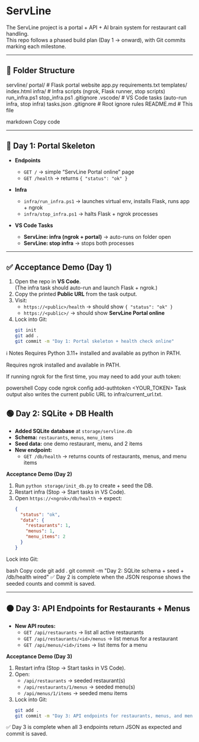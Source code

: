 # ServLine

The ServLine project is a portal + API + AI brain system for restaurant call handling.  
This repo follows a phased build plan (Day 1 → onward), with Git commits marking each milestone.

---

## 📁 Folder Structure

servline/
portal/ # Flask portal website
app.py
requirements.txt
templates/
index.html
infra/ # Infra scripts (ngrok, Flask runner, stop scripts)
run_infra.ps1
stop_infra.ps1
.gitignore
.vscode/ # VS Code tasks (auto-run infra, stop infra)
tasks.json
.gitignore # Root ignore rules
README.md # This file

markdown
Copy code

---

## 🚀 Day 1: Portal Skeleton

- **Endpoints**
  - `GET /` → simple “ServLine Portal online” page
  - `GET /health` → returns `{ "status": "ok" }`

- **Infra**
  - `infra/run_infra.ps1` → launches virtual env, installs Flask, runs app + ngrok
  - `infra/stop_infra.ps1` → halts Flask + ngrok processes

- **VS Code Tasks**
  - **ServLine: infra (ngrok + portal)** → auto-runs on folder open
  - **ServLine: stop infra** → stops both processes

---

## ✅ Acceptance Demo (Day 1)

1. Open the repo in **VS Code**.  
   (The infra task should auto-run and launch Flask + ngrok.)
2. Copy the printed **Public URL** from the task output.
3. Visit:
   - `https://<public>/health` → should show `{ "status": "ok" }`
   - `https://<public>/` → should show **ServLine Portal online**
4. Lock into Git:
   ```bash
   git init
   git add .
   git commit -m "Day 1: Portal skeleton + health check online"
ℹ️ Notes
Requires Python 3.11+ installed and available as python in PATH.

Requires ngrok installed and available in PATH.

If running ngrok for the first time, you may need to add your auth token:

powershell
Copy code
ngrok config add-authtoken <YOUR_TOKEN>
Task output also writes the current public URL to infra/current_url.txt.

## 🟢 Day 2: SQLite + DB Health

- **Added SQLite database** at `storage/servline.db`
- **Schema:** `restaurants`, `menus`, `menu_items`
- **Seed data:** one demo restaurant, menu, and 2 items
- **New endpoint:**  
  - `GET /db/health` → returns counts of restaurants, menus, and menu items

**Acceptance Demo (Day 2)**  
1. Run `python storage/init_db.py` to create + seed the DB.  
2. Restart infra (Stop → Start tasks in VS Code).  
3. Open `https://<ngrok>/db/health` → expect:  
   ```json
   {
     "status": "ok",
     "data": {
       "restaurants": 1,
       "menus": 1,
       "menu_items": 2
     }
   }
Lock into Git:

bash
Copy code
git add .
git commit -m "Day 2: SQLite schema + seed + /db/health wired"
✅ Day 2 is complete when the JSON response shows the seeded counts and commit is saved.

---

## 🟠 Day 3: API Endpoints for Restaurants + Menus

- **New API routes:**
  - `GET /api/restaurants` → list all active restaurants
  - `GET /api/restaurants/<id>/menus` → list menus for a restaurant
  - `GET /api/menus/<id>/items` → list items for a menu

**Acceptance Demo (Day 3)**  
1. Restart infra (Stop → Start tasks in VS Code).  
2. Open:
   - `/api/restaurants` → seeded restaurant(s)  
   - `/api/restaurants/1/menus` → seeded menu(s)  
   - `/api/menus/1/items` → seeded menu items  
3. Lock into Git:  
   ```bash
   git add .
   git commit -m "Day 3: API endpoints for restaurants, menus, and menu_items"
✅ Day 3 is complete when all 3 endpoints return JSON as expected and commit is saved.